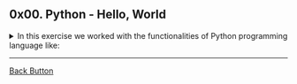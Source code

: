 ## 0x00. Python - Hello, World

<details>
<summary>In this exercise we worked with the functionalities of Python programming language like: </summary>
<br>

- Strings
- Scripts

</details>

---

[Back Button](https://github.com/FatChicken277/holbertonschool-higher_level_programming)
